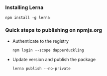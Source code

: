 ### Installing Lerna
`npm install -g lerna`

### Quick steps to publishing on npmjs.org

- Authenticate to the registry
    ```
    npm login --scope dapperduckling
    ```

- Update version and publish the package
  ```
  lerna publish --no-private
  ```

